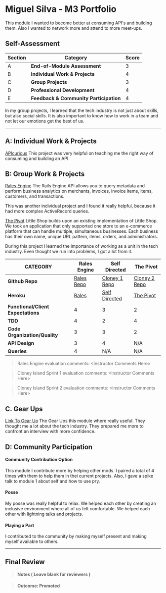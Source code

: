 # Miguel Silva - M3 Portfolio

  This module I wanted to become better at consuming API's and building them. Also I wanted to network more and attend to more meet-ups.

## Self-Assessment

| Section | Category | Score |
| --- | ----- | --- |
| A | **End-of-Module Assessment** | 3 |
| B | **Individual Work & Projects** | 4 |
| C | **Group Projects** | 3 |
| D | **Professional Development** | 4 |
| E | **Feedback & Community Participation** | 4 |

In my group projects, I learned that the tech industry is not just about skills, but also social skills. It is also important to know how to work in a team and not let our emotions get the best of us.

-----------------------

## A: Individual Work & Projects

 [APIcurious](https://github.com/MiguelSilva1997/APICurious)
 This project was very helpful on teaching me the right way of consuming and building an API.

## B: Group Work & Projects

[Rales Engine](https://github.com/MiguelSilva1997/rails_engine)
  The Rails Engine API allows you to query metadata and perform business analytics on merchants, invoices, invoice items, items, customers, and transactions.

  This was another individual project and I found it really helpful, because it had more complex ActiveRecord queries.

[The Pivot](https://github.com/MiguelSilva1997/the_pivot_base)
Little Shop builds upon an existing implementation of Little Shop. We took an application that only supported one store to an e-commerce platform that can handle multiple, simultaneous businesses. Each business has their own name, unique URL pattern, items, orders, and administrators.

During this project I learned the importance of working as a unit in the tech industry. Even thought we run into problems, I got a lot from it.

| CATEGORY | Rales Engine | Self Directed | The Pivot |
| --- | --- | --- | --- |
| **Github Repo** | [Rales Repo](https://github.com/MiguelSilva1997/rails_engine) | [Cloney 1 Repo](https://) | [Cloney 2 Repo](https://github.com/MiguelSilva1997/the_pivot_base) |
| **Heroku** | [Rales](https://) | [Self Directed](https://) | [The Pivot](https://) |
| **Functional/Client Expectations** | 4 | 3 | 2 |
| **TDD** | 4 | 2 | 4 |
| **Code Organization/Quality** | 3 | 3 | 2 |
| **API Design** | 3 | 4 | N/A |
| **Queries** | 4 | N/A | N/A |

> Rales Engine evaluation comments:
\<Instructor Comments Here>

> Cloney Island Sprint 1 evaluation comments:
\<Instructor Comments Here>

> Cloney Island Sprint 2 evaluation comments:
\<Instructor Comments Here>

## C. **Gear Ups**

 [Link To Gear Up]()
The Gear Ups this module where really useful. They thought me a lot about the tech industry. They prepared me more to confront an interview with more confidence.

## D: Community Participation

#### **Community Contribution Option**
This module I contribute more by helping other mods. I paired a total of 4 times with them to help them in thei current projects. Also, I gave a spike talk to module 1 about self and how to use pry.

#### **Posse**
My posse was really helpful to relax. We helped each other by creating an inclusive environment where all of us felt comfortable. We helped each other with lightning talks and projects.

#### **Playing a Part**
I contributed to the community by making myself present and making myself available to others.

------------------

## Final Review

> #### Notes ( Leave blank for reviewers )

> #### Outcome: Promoted
